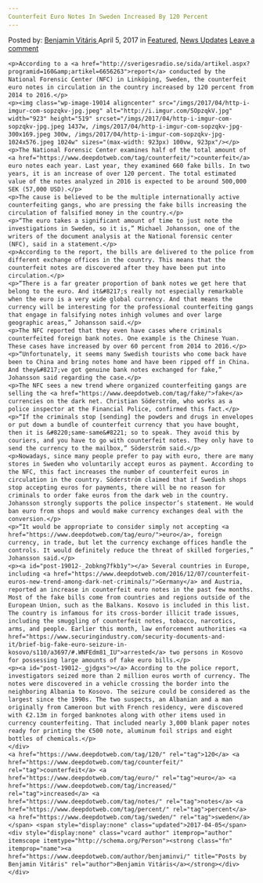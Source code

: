 ```yaml
---
Counterfeit Euro Notes In Sweden Increased By 120 Percent
---
```

<article class="post-listing post-19012 post type-post status-publish format-standard has-post-thumbnail hentry  tag-4548 tag-counterfeit tag-euro tag-increased tag-notes tag-percent tag-sweden">
    <div class="post-inner">
        <span>Posted by: <a href="https://www.deepdotweb.com/author/benjaminvi/" title="">Benjamin Vitáris </a></span>
    <span>April 5, 2017</span>
    <span>in <a href="https://www.deepdotweb.com/category/deepdot-news/" rel="category tag">Featured</a>, <a href="https://www.deepdotweb.com/category/news-updates/" rel="category tag">News Updates</a></span>
    <span><a href="https://www.deepdotweb.com/2017/04/05/counterfeit-euro-notes-sweden-increased-120-percent/#respond">Leave a comment</a></span>
    </p>
    <div class="clear"></div>
    
    <p>According to a <a href="http://sverigesradio.se/sida/artikel.aspx?programid=160&amp;artikel=6656263">report</a> conducted by the National Forensic Center (NFC) in Linköping, Sweden, the counterfeit euro notes in circulation in the country increased by 120 percent from 2014 to 2016.</p>
    <p><img class="wp-image-19014 aligncenter" src="/imgs/2017/04/http-i-imgur-com-sopzqkv-jpg.jpeg" alt="http://i.imgur.com/SOpzqkV.jpg" width="923" height="519" srcset="/imgs/2017/04/http-i-imgur-com-sopzqkv-jpg.jpeg 1437w, /imgs/2017/04/http-i-imgur-com-sopzqkv-jpg-300x169.jpeg 300w, /imgs/2017/04/http-i-imgur-com-sopzqkv-jpg-1024x576.jpeg 1024w" sizes="(max-width: 923px) 100vw, 923px"/></p>
    <p>The National Forensic Center examines half of the total amount of <a href="https://www.deepdotweb.com/tag/counterfeit/">counterfeit</a> euro notes each year. Last year, they examined 660 fake bills. In two years, it is an increase of over 120 percent. The total estimated value of the notes analyzed in 2016 is expected to be around 500,000 SEK (57,000 USD).</p>
    <p>The cause is believed to be the multiple internationally active counterfeiting gangs, who are pressing the fake bills increasing the circulation of falsified money in the country.</p>
    <p>“The euro takes a significant amount of time to just note the investigations in Sweden, so it is,” Michael Johansson, one of the writers of the document analysis at the National forensic center (NFC), said in a statement.</p>
    <p>According to the report, the bills are delivered to the police from different exchange offices in the country. This means that the counterfeit notes are discovered after they have been put into circulation.</p>
    <p>“There is a far greater proportion of bank notes we get here that belong to the euro. And it&#8217;s really not especially remarkable when the euro is a very wide global currency. And that means the currency will be interesting for the professional counterfeiting gangs that engage in falsifying notes inhigh volumes and over large geographic areas,” Johansson said.</p>
    <p>The NFC reported that they even have cases where criminals counterfeited foreign bank notes. One example is the Chinese Yuan. These cases have increased by over 60 percent from 2014 to 2016.</p>
    <p>“Unfortunately, it seems many Swedish tourists who come back have been to China and bring notes home and have been ripped off in China. And they&#8217;ve got genuine bank notes exchanged for fake,” Johansson said regarding the case.</p>
    <p>The NFC sees a new trend where organized counterfeiting gangs are selling the <a href="https://www.deepdotweb.com/tag/fake/">fake</a> currencies on the dark net. Christian Söderström, who works as a police inspector at the Financial Police, confirmed this fact.</p>
    <p>“If the criminals stop [sending] the powders and drugs in envelopes or put down a bundle of counterfeit currency that you have bought, then it is &#8220;same-same&#8221; so to speak. They avoid this by couriers, and you have to go with counterfeit notes. They only have to send the currency to the mailbox,” Söderström said.</p>
    <p>Nowadays, since many people prefer to pay with euro, there are many stores in Sweden who voluntarily accept euros as payment. According to the NFC, this fact increases the number of counterfeit euros in circulation in the country. Söderström claimed that if Swedish shops stop accepting euros for payments, there will be no reason for criminals to order fake euros from the dark web in the country. Johansson strongly supports the police inspector’s statement. He would ban euro from shops and would make currency exchanges deal with the conversion.</p>
    <p>“It would be appropriate to consider simply not accepting <a href="https://www.deepdotweb.com/tag/euro/">euro</a>, foreign currency, in trade, but let the currency exchange offices handle the controls. It would definitely reduce the threat of skilled forgeries,” Johansson said.</p>
    <p><a id="post-19012-_2obkng7fkb1y"></a> Several countries in Europe, including <a href="https://www.deepdotweb.com/2016/12/07/counterfeit-euros-new-trend-among-dark-net-criminals/">Germany</a> and Austria, reported an increase in counterfeit euro notes in the past few months. Most of the fake bills come from countries and regions outside of the European Union, such as the Balkans. Kosovo is included in this list. The country is infamous for its cross-border illicit trade issues, including the smuggling of counterfeit notes, tobacco, narcotics, arms, and people. Earlier this month, law enforcement authorities <a href="https://www.securingindustry.com/security-documents-and-it/brief-big-fake-euro-seizure-in-kosovo/s110/a3697/#.WNFEdm81_IU">arrested</a> two persons in Kosovo for possessing large amounts of fake euro bills.</p>
    <p><a id="post-19012-_gjdgxs"></a> According to the police report, investigators seized more than 2 million euros worth of currency. The notes were discovered in a vehicle crossing the border into the neighboring Albania to Kosovo. The seizure could be considered as the largest since the 1990s. The two suspects, an Albanian and a man originally from Cameroon but with French residency, were discovered with €2.13m in forged banknotes along with other items used in currency counterfeiting. That included nearly 3,000 blank paper notes ready for printing the €500 note, aluminum foil strips and eight bottles of chemicals.</p>
    </div>
    <a href="https://www.deepdotweb.com/tag/120/" rel="tag">120</a> <a href="https://www.deepdotweb.com/tag/counterfeit/" rel="tag">counterfeit</a> <a href="https://www.deepdotweb.com/tag/euro/" rel="tag">euro</a> <a href="https://www.deepdotweb.com/tag/increased/" rel="tag">increased</a> <a href="https://www.deepdotweb.com/tag/notes/" rel="tag">notes</a> <a href="https://www.deepdotweb.com/tag/percent/" rel="tag">percent</a> <a href="https://www.deepdotweb.com/tag/sweden/" rel="tag">sweden</a></span> <span style="display:none" class="updated">2017-04-05</span>
    <div style="display:none" class="vcard author" itemprop="author" itemscope itemtype="http://schema.org/Person"><strong class="fn" itemprop="name"><a href="https://www.deepdotweb.com/author/benjaminvi/" title="Posts by Benjamin Vitáris" rel="author">Benjamin Vitáris</a></strong></div>
    </div>
</article>

